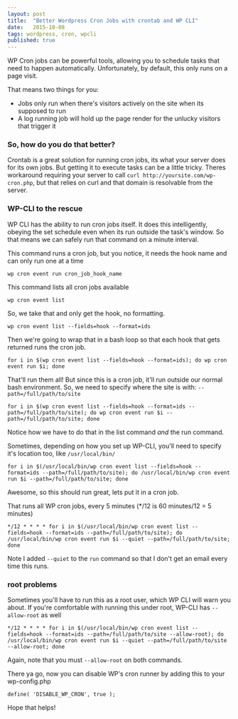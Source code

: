 ```yaml
---
layout: post
title:  "Better Wordpress Cron Jobs with crontab and WP CLI"
date:   2015-10-08
tags: wordpress, cron, wpcli
published: true
---
```


WP Cron jobs can be powerful tools, allowing you to schedule tasks that need to happen automatically. Unfortunately, by default, this only runs on a page visit. 

That means two things for you:

- Jobs only run when there's visitors actively on the site when its supposed to run
- A log running job will hold up the page render for the unlucky visitors that trigger it

### So, how do you do that better?

Crontab is a great solution for running cron jobs, its what your server does for its own jobs. But getting it to execute tasks can be a little tricky. Theres workaround requiring your server to call `curl http://yoursite.com/wp-cron.php`, but that relies on curl and that domain is resolvable from the server.

### WP-CLI to the rescue

WP CLI has the ability to run cron jobs itself. It does this intelligently, obeying the set schedule even when its run outside the task's window. So that means we can safely run that command on a minute interval.

This command runs a cron job, but you notice, it needs the hook name and can only run one at a time

`wp cron event run cron_job_hook_name`

This command lists all cron jobs available

`wp cron event list`

So, we take that and only get the hook, no formatting.

`wp cron event list --fields=hook --format=ids`

Then we're going to wrap that in a bash loop so that each hook that gets returned runs the cron job.

`for i in $(wp cron event list --fields=hook --format=ids); do wp cron event run $i; done`

That'll run them all! But since this is a cron job, it'll run outside our normal bash environment. So, we need to specify where the site is with: `--path=/full/path/to/site`

`for i in $(wp cron event list --fields=hook --format=ids --path=/full/path/to/site); do wp cron event run $i --path=/full/path/to/site; done`

Notice how we have to do that in the list command _and_ the run command.

Sometimes, depending on how you set up WP-CLI, you'll need to specify it's location too, like `/usr/local/bin/`

`for i in $(/usr/local/bin/wp cron event list --fields=hook --format=ids --path=/full/path/to/site); do /usr/local/bin/wp cron event run $i --path=/full/path/to/site; done`

Awesome, so this should run great, lets put it in a cron job.

That runs all WP cron jobs, every 5 minutes (*/12 is 60 minutes/12 = 5 minutes)

`*/12 * * * * for i in $(/usr/local/bin/wp cron event list --fields=hook --format=ids --path=/full/path/to/site); do /usr/local/bin/wp cron event run $i --quiet --path=/full/path/to/site; done`

Note I added `--quiet` to the `run` command so that I don't get an email every time this runs.

### root problems
Sometimes you'll have to run this as a root user, which WP CLI will warn you about. If you're comfortable with running this under root, WP-CLI has `--allow-root` as well

`*/12 * * * * for i in $(/usr/local/bin/wp cron event list --fields=hook --format=ids --path=/full/path/to/site --allow-root); do /usr/local/bin/wp cron event run $i --quiet --path=/full/path/to/site --allow-root; done`

Again, note that you must `--allow-root` on both commands.

There ya go, now you can disable WP's cron runner by adding this to your wp-config.php

`define( 'DISABLE_WP_CRON', true );`

Hope that helps!
